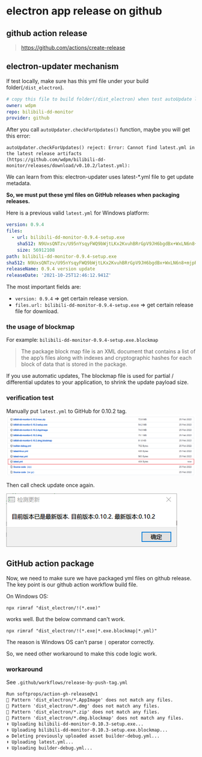 # electron app release on github

## github action release

> https://github.com/actions/create-release

## electron-updater mechanism

If test locally, make sure has this yml file under your build folder(`/dist_electron`).

```yml
# copy this file to build folder(/dist_electron) when test autoUpdate locally
owner: wdpm
repo: bilibili-dd-monitor
provider: github
```

After you call `autoUpdater.checkForUpdates()` function, maybe you will get this error:

```
autoUpdater.checkForUpdates() reject: Error: Cannot find latest.yml in the latest release artifacts 
(https://github.com/wdpm/bilibili-dd-monitor/releases/download/v0.10.2/latest.yml):
```

We can learn from this: electron-updater uses latest-*.yml file to get update metadata.

**So, we must put these yml files on GitHub releases when packaging releases.**

Here is a previous valid `latest.yml` for Windows platform:

```yml
version: 0.9.4
files:
  - url: bilibili-dd-monitor-0.9.4-setup.exe
    sha512: N9UxsQNTzv/U95nYsqyFWQ9bWjtLKx2KvuhBRrGpV9JH6bgdBx+WxLN6n8+mjpRCrFw8sITloN7fc80DN6V4HQ==
    size: 56912108
path: bilibili-dd-monitor-0.9.4-setup.exe
sha512: N9UxsQNTzv/U95nYsqyFWQ9bWjtLKx2KvuhBRrGpV9JH6bgdBx+WxLN6n8+mjpRCrFw8sITloN7fc80DN6V4HQ==
releaseName: 0.9.4 version update
releaseDate: '2021-10-25T12:46:12.941Z'
```

The most important fields are:

- `version: 0.9.4` => get certain release version.
- `files.url: bilibili-dd-monitor-0.9.4-setup.exe` => get certain release file for download.

### the usage of blockmap

For example: `bilibili-dd-monitor-0.9.4-setup.exe.blockmap`

> The package block map file is an XML document that contains a list of the app’s files along with indexes
> and cryptographic hashes for each block of data that is stored in the package.

If you use automatic updates, The blockmap file is used for partial / differential updates to your application, to
shrink the update payload size.

### verification test

Manually put `latest.yml` to GitHub for 0.10.2 tag.
![img.png](assets/0.10.2-latest-yml.png)

Then call check update once again.

![img.png](assets/0.10.2-check-update.png)

## GitHub action package

Now, we need to make sure we have packaged yml files on github release. The key point is our github action workflow
build file.

On Windows OS:

```shell
npx rimraf "dist_electron/!(*.exe)"
```

works well. But the below command can't work.

```shell
npx rimraf "dist_electron/!(*.exe|*.exe.blockmap|*.yml)"
```

The reason is Windows OS can't parse `|` operator correctly.

So, we need other workaround to make this code logic work.

### workaround
See `.github/workflows/release-by-push-tag.yml`

```shell
Run softprops/action-gh-release@v1
🤔 Pattern 'dist_electron/*.AppImage' does not match any files.
🤔 Pattern 'dist_electron/*.dmg' does not match any files.
🤔 Pattern 'dist_electron/*.zip' does not match any files.
🤔 Pattern 'dist_electron/*.dmg.blockmap' does not match any files.
⬆️ Uploading bilibili-dd-monitor-0.10.3-setup.exe...
⬆️ Uploading bilibili-dd-monitor-0.10.3-setup.exe.blockmap...
♻️ Deleting previously uploaded asset builder-debug.yml...
⬆️ Uploading latest.yml...
⬆️ Uploading builder-debug.yml...
```

